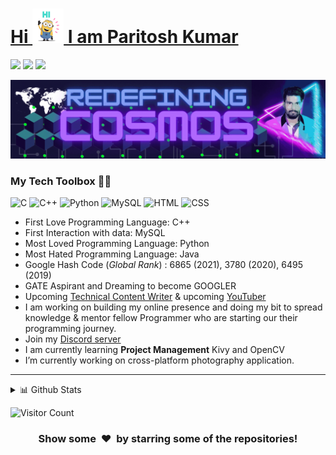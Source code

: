# [Hi <img src="hi.gif" width="50px"> I am Paritosh Kumar](https://theparitoshkumar.com)
[<img height="30" src="https://img.shields.io/badge/twitter-%231DA1F2.svg?&style=for-the-badge&logo=twitter&logoColor=white" />][twitter]
[<img height="30" src = "https://img.shields.io/badge/Youtube-%23E4405F.svg?&style=for-the-badge&logo=Youtube&logoColor=white">][Youtube] 
[<img height="30" src="https://img.shields.io/badge/linkedin-blue.svg?&style=for-the-badge&logo=linkedin&logoColor=white" />][LinkedIn]

![Redefining Cosmos](cover.gif)

### My Tech Toolbox 👨‍💻

<p align="left">
<img src="https://upload.wikimedia.org/wikipedia/commons/1/18/C_Programming_Language.svg" alt="C" width="40" height="40"/>
<img src="https://upload.wikimedia.org/wikipedia/commons/1/18/ISO_C%2B%2B_Logo.svg" alt="C++" width="40" height="40"/>
<img src="https://upload.wikimedia.org/wikipedia/commons/c/c3/Python-logo-notext.svg" alt="Python" width="40" height="40"/>
<img src="https://upload.wikimedia.org/wikipedia/en/d/dd/MySQL_logo.svg" alt="MySQL" width="40" height="40"/>
<img src="https://upload.wikimedia.org/wikipedia/commons/6/61/HTML5_logo_and_wordmark.svg" alt="HTML" width="40" height="40"/>
<img src="https://upload.wikimedia.org/wikipedia/commons/d/d5/CSS3_logo_and_wordmark.svg" alt="CSS" width="40" height="40"/>
</p>

* First Love Programming Language: C++
* First Interaction with data: MySQL
* Most Loved Programming Language: Python
* Most Hated Programming Language: Java
* Google Hash Code (_Global Rank_) : 6865 (2021), 3780 (2020), 6495 (2019)
* GATE Aspirant and Dreaming to become GOOGLER
* Upcoming [Technical Content Writer](theparitoshkumar.com) & upcoming [YouTuber](https://www.youtube.com/channel/UCs7iKHCnLJ8vOuGKWd55vVw)
* I am working on building my online presence and doing my bit to spread knowledge & mentor fellow Programmer who are starting our their programming journey.
* Join my [Discord server](https://discord.com/invite/CY3FzGyWUU)
* I am currently learning **Project Management** Kivy and OpenCV
* I’m currently working on cross-platform photography application.

---

<details>
<summary>📊 Github Stats</summary>

<p align="center"> <img src="https://github-readme-stats.vercel.app/api?username=theparitoshkumar&show_icons=true&theme=gotham" alt="Paritosh Kumar | Stats" />

</details>


![Visitor Count](https://profile-counter.glitch.me/%7Btheparitoshkumart%7D/count.svg)



[twitter]: https://twitter.com/paritoshkumar_1
[youtube]: https://www.youtube.com/channel/UCs7iKHCnLJ8vOuGKWd55vVw
[Hashnode]: https://theparitoshkumar.com
[gmail]: mailto:theparitoshkumar@gmail.com
[linkedin]: https://www.linkedin.com/in/theparitoshkumar/
[instagram]: https://www.instagram.com/theparitoshkumar/

<h3 align="center">Show some &nbsp;❤️&nbsp; by starring some of the repositories!</h3>
